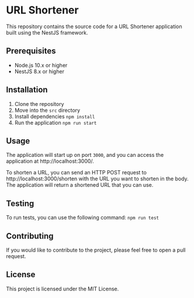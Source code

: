# URL Shortener

This repository contains the source code for a URL Shortener application built using the NestJS framework.

## Prerequisites
- Node.js 10.x or higher
- NestJS 8.x or higher

## Installation
1. Clone the repository
2. Move into the `src` directory
3. Install dependencies `npm install`
4. Run the application `npm run start`

## Usage
The application will start up on port `3000`, and you can access the application at http://localhost:3000/.

To shorten a URL, you can send an HTTP POST request to http://localhost:3000/shorten with the URL you want to shorten in the body. The application will return a shortened URL that you can use.

## Testing
To run tests, you can use the following command:
`npm run test`

## Contributing
If you would like to contribute to the project, please feel free to open a pull request.

## License
This project is licensed under the MIT License.
